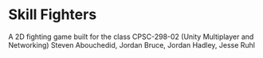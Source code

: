 # Skill Fighters
 A 2D fighting game built for the class CPSC-298-02 (Unity Multiplayer and Networking)
 Steven Abouchedid, Jordan Bruce, Jordan Hadley, Jesse Ruhl
